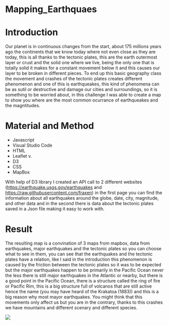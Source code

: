 # Mapping_Earthquaes

# Introduction 
Our planet is in continuous changes from the start, about 175 millions years ago the continents that we know today where not even close as they are today, this is all 
thanks to the tectonic plates, this are the earth outermost layer or crust and the solid one where we live, being the only one that is totally solid it makes for a 
constant movement below it and this causes our layer to be broken in different pieces. To end up this basic geography class the movement and crashes of the tectonic
plates creates different phenomenon and one of this is earthqueakes, this kind of phenomena can be as sutil or destructive and damage our cities and surroundings, so it 
is something to be worried about, in this challenge I was able to create a map to show you where are the most common ocurrance of earthqueakes and the magntitudes.

# Material and Method
- Javascript
- Visual Studio Code
- HTML
- Leaflet v.
- D3
- CSS
- MapBox

With help of D3 library I created an API call to 2 different websites (https://earthquake.usgs.gov/earthquakes and https://raw.githubusercontent.com/fraxen) in the first
page you can find the information about all earthquakes around the globe, date, city, magnitude, and other data and in the second there is data about the tectonic
plates saved in a Json file making it easy to work with.

# Result
The resulting map is a convination of 3 maps from mapbox, data from earthquakes, major earthquakes and the tectonic plates so you can choose what to see in them, you
can see that the earthquakes and the tectonic plates have a relation, like I said in the introduction this phenomenon is caused by the friction between the tectonic 
plates so it was to be expected but the major earthquakes happen to be primarily in the Pacific Ocean never the less there is still major earthquakes in the Atlantic or 
nearby, but there is a good point in the Pacific Ocean, there is a structure called the ring of fire or Pacific Rim, this is a big structure full of volcanos that are
still active hence the name (you may have heard of the Krakatoa (1883)) and this is a big reason why most mayor earthquakes. You might think that this movements only 
affect us but you are in the contrary, thanks to this crashes we have mountains and different scenary and different species.

![](https://github.com/oscarpena96/Mapping_Earthquakes/tree/main/Earthquakes%20Challenge/images/earthquake_map.png)
